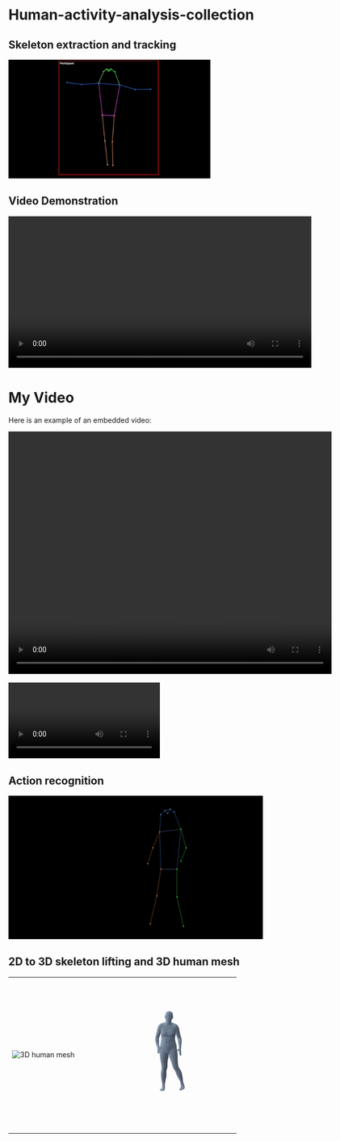# Human-activity-analysis-collection

## Skeleton extraction and tracking
<img src="https://github.com/Holliemin9090/Human-activity-analysis-collection/blob/main/skeleton_extraction_tracking.gif" width="400" alt="Demo of the feature">

## Video Demonstration

<video width="600" controls>
  <source src="https://github.com/Holliemin9090/Human-activity-analysis-collection/blob/main/skeleton_extraction_tracking.mp4" type="video/mp4">
  Your browser does not support the video tag.
</video>

# My Video

Here is an example of an embedded video:

<video width="640" height="480" controls>
  <source src="https://github.com/Holliemin9090/Human-activity-analysis-collection/blob/main/skeleton_extraction_tracking.mp4" type="video/mp4">
  Your browser does not support the video tag.
</video>

![](https://github.com/Holliemin9090/Human-activity-analysis-collection/blob/main/skeleton_extraction_tracking.mp4)

## Action recognition

<img src="https://github.com/Holliemin9090/Human-activity-analysis-collection/blob/main/action_recognition_output.gif" width="800" alt="Demo of the feature">

<!--
## 2D to 3D skeleton lifting
<img src="https://github.com/Holliemin9090/Human-activity-analysis-collection/blob/main/3d_skeleton.gif" width="400" alt="Demo of the feature">
## 3D human mesh
![Demo of the feature](https://github.com/Holliemin9090/Human-activity-analysis-collection/blob/main/human_mesh.gif) 
## 3D human mesh
<img src="https://github.com/Holliemin9090/Human-activity-analysis-collection/blob/main/human_mesh.gif" width="400" alt="Demo of the feature">
## 3D human mesh
<div style="display: flex; justify-content: space-between;">
  <img src="https://github.com/Holliemin9090/Human-activity-analysis-collection/blob/main/3d_skeleton.gif" width="300" alt="3D human mesh">
  <img src="https://github.com/Holliemin9090/Human-activity-analysis-collection/blob/main/human_mesh.gif" width="300" alt="Another GIF">
</div>
-->


## 2D to 3D skeleton lifting and 3D human mesh
<table>
  <tr>
    <td><img src="https://github.com/Holliemin9090/Human-activity-analysis-collection/blob/main/3d_skeleton.gif" width="300" alt="3D human mesh"></td>
    <td><img src="https://github.com/Holliemin9090/Human-activity-analysis-collection/blob/main/human_mesh.gif" width="300" alt="Another GIF"></td>
  </tr>
</table>
